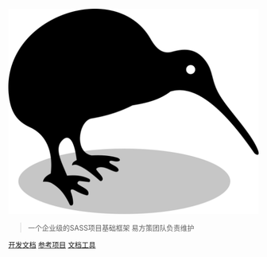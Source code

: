 


![logo](_media/kiwi.svg ':size=250x60')

> 一个企业级的SASS项目基础框架
> 易方策团队负责维护

[开发文档](/docs/home.md)
[参考项目](https://docs.nestjs.cn/docs/awesome)
[文档工具](https://docsify.js.org/)

